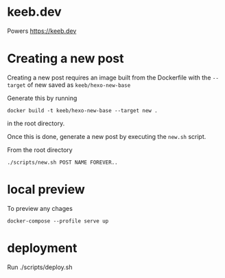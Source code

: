 # keeb.dev

Powers https://keeb.dev

# Creating a new post

Creating a new post requires an image built from the Dockerfile with the `--target` of new saved as `keeb/hexo-new-base`

Generate this by running

`docker build -t keeb/hexo-new-base --target new .`

in the root directory.

Once this is done, generate a new post by executing the `new.sh` script.

From the root directory

`./scripts/new.sh POST NAME FOREVER..`



# local preview
To preview any chages

`docker-compose --profile serve up`


# deployment

Run ./scripts/deploy.sh

